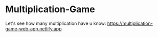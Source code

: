 # Multiplication-Game


Let's see how many multiplication have u know: https://multiplication-game-web-app.netlify.app
